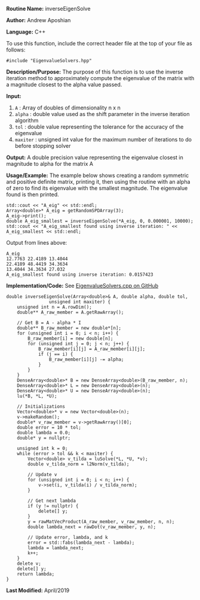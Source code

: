 **Routine Name:** inverseEigenSolve

**Author:** Andrew Aposhian

**Language:** C++

To use this function, include the correct header file at the top of your file as follows:
```
#include "EigenvalueSolvers.hpp"
```

**Description/Purpose:** The purpose of this function is to use the inverse iteration method to approximately compute the eigenvalue of the matrix with a magnitude closest to the alpha value passed.

**Input:**
1. `A` : Array of doubles of dimensionality n x n
2. `alpha` : double value used as the shift parameter in the inverse iteration algorithm
3. `tol` : double value representing the tolerance for the accuracy of the eigenvalue
4. `maxiter` : unsigned int value for the maximum number of iterations to do before stopping solver

**Output:** A double precision value representing the eigenvalue closest in magnitude to alpha for the matrix A

**Usage/Example:** The example below shows creating a random symmetric and positive definite matrix, printing it, then using the routine with an alpha of zero to find its eigenvalue with the smallest magnitude. The eigenvalue found is then printed.
```
std::cout << "A_eig" << std::endl;
Array<double>* A_eig = getRandomSPDArray(3);
A_eig->print();
double A_eig_smallest = inverseEigenSolve(*A_eig, 0, 0.000001, 10000);
std::cout << "A_eig_smallest found using inverse iteration: " << A_eig_smallest << std::endl;
```

Output from lines above:
```
A_eig
12.7763 22.4189 13.4044 
22.4189 48.4419 34.3634 
13.4044 34.3634 27.032 
A_eig_smallest found using inverse iteration: 0.0157423
```

**Implementation/Code:**
See [EigenvalueSolvers.cpp on GitHub](https://github.com/aposhiana/math5610/blob/master/src/lib/EigenvalueSolvers.cpp)
```
double inverseEigenSolve(Array<double>& A, double alpha, double tol,
                unsigned int maxiter) {
    unsigned int n = A.rowDim();
    double** A_raw_member = A.getRawArray();

    // Get B = A - alpha * I
    double** B_raw_member = new double*[n];
    for (unsigned int i = 0; i < n; i++) {
        B_raw_member[i] = new double[n];
        for (unsigned int j = 0; j < n; j++) {
            B_raw_member[i][j] = A_raw_member[i][j];
            if (j == i) {
                B_raw_member[i][j] -= alpha;
            }
        }
    }
    DenseArray<double>* B = new DenseArray<double>(B_raw_member, n);
    DenseArray<double>* L = new DenseArray<double>(n);
    DenseArray<double>* U = new DenseArray<double>(n);
    lu(*B, *L, *U);

    // Initializations
    Vector<double>* v = new Vector<double>(n);
    v->makeRandom();
    double* v_raw_member = v->getRawArray()[0];
    double error = 10 * tol;
    double lambda = 0.0;
    double* y = nullptr;

    unsigned int k = 0;
    while (error > tol && k < maxiter) {
        Vector<double> v_tilda = luSolve(*L, *U, *v);
        double v_tilda_norm = l2Norm(v_tilda);

        // Update v
        for (unsigned int i = 0; i < n; i++) {
            v->set(i, v_tilda(i) / v_tilda_norm);
        }

        // Get next lambda
        if (y != nullptr) {
            delete[] y;
        }
        y = rawMatVecProduct(A_raw_member, v_raw_member, n, n);
        double lambda_next = rawDot(v_raw_member, y, n);

        // Update error, lambda, and k
        error = std::fabs(lambda_next - lambda);
        lambda = lambda_next;
        k++;
    }
    delete v;
    delete[] y;
    return lambda;
}
```

**Last Modified:** April/2019
